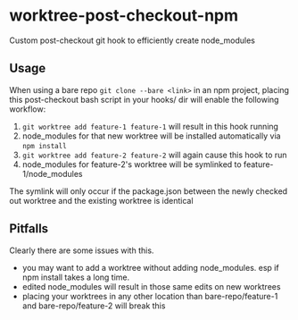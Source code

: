 # worktree-post-checkout-npm
Custom post-checkout git hook to efficiently create node_modules

## Usage
When using a bare repo `git clone --bare <link>` in an npm project,
placing this post-checkout bash script in your hooks/ dir will enable the following workflow:

1. `git worktree add feature-1 feature-1` will result in this hook running
2. node_modules for that new worktree will be installed automatically via `npm install`
3. `git worktree add feature-2 feature-2` will again cause this hook to run
4. node_modules for feature-2's worktree will be symlinked to feature-1/node_modules

The symlink will only occur if the package.json between the newly checked out worktree and the existing worktree is identical

## Pitfalls
Clearly there are some issues with this.
- you may want to add a worktree without adding node_modules. esp if npm install takes a long time.
- edited node_modules will result in those same edits on new worktrees
- placing your worktrees in any other location than bare-repo/feature-1 and bare-repo/feature-2 will break this
